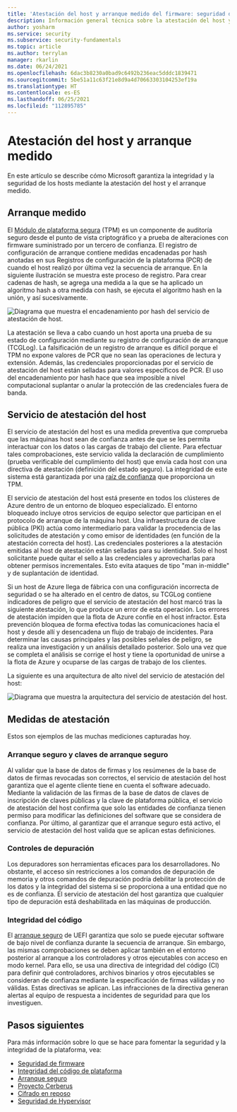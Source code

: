 ```yaml
---
title: 'Atestación del host y arranque medido del firmware: seguridad de Azure'
description: Información general técnica sobre la atestación del host y el arranque medido del firmware de Azure.
author: yosharm
ms.service: security
ms.subservice: security-fundamentals
ms.topic: article
ms.author: terrylan
manager: rkarlin
ms.date: 06/24/2021
ms.openlocfilehash: 6dac3b8230a0bad9c6492b236eac5dddc1839471
ms.sourcegitcommit: 5be51a11c63f21e8d9a4d70663303104253ef19a
ms.translationtype: HT
ms.contentlocale: es-ES
ms.lasthandoff: 06/25/2021
ms.locfileid: "112895785"
---
```

# <a name="measured-boot-and-host-attestation"></a>Atestación del host y arranque medido
En este artículo se describe cómo Microsoft garantiza la integridad y la seguridad de los hosts mediante la atestación del host y el arranque medido.

## <a name="measured-boot"></a>Arranque medido

El [Módulo de plataforma segura](/windows/security/information-protection/tpm/trusted-platform-module-top-node) (TPM) es un componente de auditoría seguro desde el punto de vista criptográfico y a prueba de alteraciones con firmware suministrado por un tercero de confianza. El registro de configuración de arranque contiene medidas encadenadas por hash anotadas en sus Registros de configuración de la plataforma (PCR) de cuando el host realizó por última vez la secuencia de arranque. En la siguiente ilustración se muestra este proceso de registro. Para crear cadenas de hash, se agrega una medida a la que se ha aplicado un algoritmo hash a otra medida con hash, se ejecuta el algoritmo hash en la unión, y así sucesivamente.

![Diagrama que muestra el encadenamiento por hash del servicio de atestación de host.](./media/measured-boot-host-attestation/hash-chaining.png)

La atestación se lleva a cabo cuando un host aporta una prueba de su estado de configuración mediante su registro de configuración de arranque (TCGLog). La falsificación de un registro de arranque es difícil porque el TPM no expone valores de PCR que no sean las operaciones de lectura y extensión. Además, las credenciales proporcionadas por el servicio de atestación del host están selladas para valores específicos de PCR. El uso del encadenamiento por hash hace que sea imposible a nivel computacional suplantar o anular la protección de las credenciales fuera de banda.

## <a name="host-attestation-service"></a>Servicio de atestación del host

El servicio de atestación del host es una medida preventiva que comprueba que las máquinas host sean de confianza antes de que se les permita interactuar con los datos o las cargas de trabajo del cliente. Para efectuar tales comprobaciones, este servicio valida la declaración de cumplimiento (prueba verificable del cumplimiento del host) que envía cada host con una directiva de atestación (definición del estado seguro). La integridad de este sistema está garantizada por una [raíz de confianza](https://www.uefi.org/sites/default/files/resources/UEFI%20RoT%20white%20paper_Final%208%208%2016%20%28003%29.pdf) que proporciona un TPM.

El servicio de atestación del host está presente en todos los clústeres de Azure dentro de un entorno de bloqueo especializado. El entorno bloqueado incluye otros servicios de equipo selector que participan en el protocolo de arranque de la máquina host. Una infraestructura de clave pública (PKI) actúa como intermediario para validar la procedencia de las solicitudes de atestación y como emisor de identidades (en función de la atestación correcta del host). Las credenciales posteriores a la atestación emitidas al host de atestación están selladas para su identidad. Solo el host solicitante puede quitar el sello a las credenciales y aprovecharlas para obtener permisos incrementales. Esto evita ataques de tipo "man in-middle" y de suplantación de identidad.

Si un host de Azure llega de fábrica con una configuración incorrecta de seguridad o se ha alterado en el centro de datos, su TCGLog contiene indicadores de peligro que el servicio de atestación del host marcó tras la siguiente atestación, lo que produce un error de esta operación. Los errores de atestación impiden que la flota de Azure confíe en el host infractor. Esta prevención bloquea de forma efectiva todas las comunicaciones hacia el host y desde allí y desencadena un flujo de trabajo de incidentes. Para determinar las causas principales y las posibles señales de peligro, se realiza una investigación y un análisis detallado posterior. Solo una vez que se completa el análisis se corrige el host y tiene la oportunidad de unirse a la flota de Azure y ocuparse de las cargas de trabajo de los clientes.

La siguiente es una arquitectura de alto nivel del servicio de atestación del host:

![Diagrama que muestra la arquitectura del servicio de atestación del host.](./media/measured-boot-host-attestation/host-attestation-arch.png)

## <a name="attestation-measurements"></a>Medidas de atestación

Estos son ejemplos de las muchas mediciones capturadas hoy.

### <a name="secure-boot-and-secure-boot-keys"></a>Arranque seguro y claves de arranque seguro
Al validar que la base de datos de firmas y los resúmenes de la base de datos de firmas revocadas son correctos, el servicio de atestación del host garantiza que el agente cliente tiene en cuenta el software adecuado. Mediante la validación de las firmas de la base de datos de claves de inscripción de claves públicas y la clave de plataforma pública, el servicio de atestación del host confirma que solo las entidades de confianza tienen permiso para modificar las definiciones del software que se considera de confianza. Por último, al garantizar que el arranque seguro está activo, el servicio de atestación del host valida que se aplican estas definiciones.

### <a name="debug-controls"></a>Controles de depuración
Los depuradores son herramientas eficaces para los desarrolladores. No obstante, el acceso sin restricciones a los comandos de depuración de memoria y otros comandos de depuración podría debilitar la protección de los datos y la integridad del sistema si se proporciona a una entidad que no es de confianza. El servicio de atestación del host garantiza que cualquier tipo de depuración está deshabilitada en las máquinas de producción.

### <a name="code-integrity"></a>Integridad del código
El [arranque seguro](secure-boot.md) de UEFI garantiza que solo se puede ejecutar software de bajo nivel de confianza durante la secuencia de arranque. Sin embargo, las mismas comprobaciones se deben aplicar también en el entorno posterior al arranque a los controladores y otros ejecutables con acceso en modo kernel. Para ello, se usa una directiva de integridad del código (CI) para definir qué controladores, archivos binarios y otros ejecutables se consideran de confianza mediante la especificación de firmas válidas y no válidas. Estas directivas se aplican. Las infracciones de la directiva generan alertas al equipo de respuesta a incidentes de seguridad para que los investiguen.

## <a name="next-steps"></a>Pasos siguientes
Para más información sobre lo que se hace para fomentar la seguridad y la integridad de la plataforma, vea:

- [Seguridad de firmware](firmware.md)
- [Integridad del código de plataforma](code-integrity.md)
- [Arranque seguro](secure-boot.md)
- [Proyecto Cerberus](project-cerberus.md)
- [Cifrado en reposo](encryption-atrest.md)
- [Seguridad de Hypervisor](hypervisor.md)